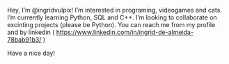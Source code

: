 Hey, I’m @ingridvulpix!
I’m interested in programing, videogames and cats.
I’m currently learning Python, SQL and C++.
I’m looking to collaborate on excinting projects (please be Python).
You can reach me from my profile and by linkedin ( https://www.linkedin.com/in/ingrid-de-almeida-78bab91b3/ )

Have a nice day! 
